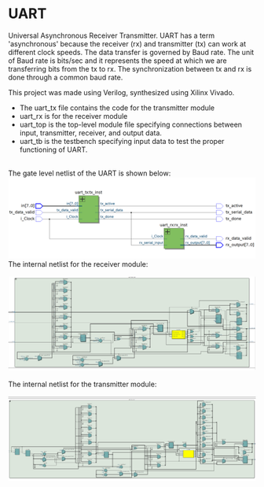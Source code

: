 # UART
Universal Asynchronous Receiver Transmitter. UART has a term 'asynchronous' because the receiver (rx) and transmitter (tx) can work at different clock speeds. The data transfer is governed by Baud rate. The unit of Baud rate is bits/sec and it represents the speed at which we are transferring bits from the tx to rx. The synchronization between tx and rx is done through a common baud rate. </p>
This project was made using Verilog, synthesized using Xilinx Vivado.

* The uart_tx file contains the code for the transmitter module
* uart_rx is for the receiver module
* uart_top is the top-level module file specifying connections between input, transmitter, receiver, and output data. 
* uart_tb is the testbench specifying input data to test the proper functioning of UART.<br><br>

The gate level netlist of the UART is shown below: <br>
![](uart_gate_level_netlist.png) <br>
The internal netlist for the receiver module: <br><br>
![](tx_netlist.png) <br> <br>
The internal netlist for the transmitter module: <br><br>
![](rx_netlist.png) <br> <br>
